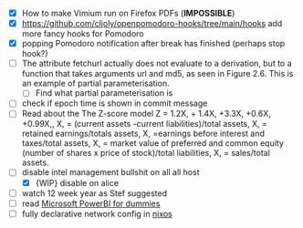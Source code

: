 - [x] How to make Vimium run on Firefox PDFs (**IMPOSSIBLE**)
- [x] https://github.com/cljoly/openpomodoro-hooks/tree/main/hooks add more fancy hooks for Pomodoro 
- [x] popping Pomodoro notification after break has finished (perhaps stop hook?)
- [ ] The attribute fetchurl actually does not evaluate to a derivation, but to a function that takes arguments url and md5, as seen in Figure 2.6. This is an example of partial parameterisation. 
	- [ ] Find what partial parameterisation is
- [ ] check if epoch time is shown in commit message
- [ ] Read about the The Z-score model 
	Z = 1.2X, + 1.4X, +3.3X, +0.6X, +0.99X,,
		X, = (current assets -current liabilities)/total assets,
		X, = retained earnings/totals assets,
		X, =earnings before interest and taxes/total assets,
		X, = market value of preferred and common equity (number of shares x price
		of stock)/total liabilities,
		X, = sales/total assets.
- [ ] disable intel management bullshit on all all host
	- [x] {WIP} disable on alice
- [ ] watch 12 week year as Stef suggested
- [ ] read [Microsoft PowerBI for dummies](https://www.dummies.com/book/technology/information-technology/data-science/general-data-science/microsoft-power-bi-for-dummies-289740/)
- [ ] fully declarative network config in [nixos](https://git.eisfunke.com/config/nixos/-/blob/backup-docs/nixos/wireless.nix)
